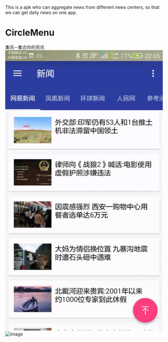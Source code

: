 This is a apk who can aggregate news from different news centers, so that we can get daily news on one app.
# CircleMenu
集讯--集合你的资讯
![image](https://github.com/yongyuandeziri/NewsAggregation/blob/master/app/src/main/res/drawable/1.gif) 
![image](https://github.com/yongyuandeziri/NewsAggregation/blob/master/app/src/main/res/drawable/2.gif) 
